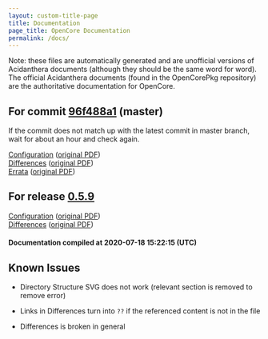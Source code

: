 ```yaml
---
layout: custom-title-page
title: Documentation
page_title: OpenCore Documentation
permalink: /docs/
---
```

Note: these files are automatically generated and are unofficial versions of Acidanthera documents (although they should be the same word for word). The official Acidanthera documents (found in the OpenCorePkg repository) are the authoritative documentation for OpenCore.

## For commit [96f488a1](https://github.com/acidanthera/OpenCorePkg/tree/96f488a17c1b064a3a64ab06a9e8c2b9e44678c6) (master)

If the commit does not match up with the latest commit in master branch, wait for about an hour and check again.

[Configuration](latest/Configuration.html) ([original PDF](https://github.com/acidanthera/OpenCorePkg/blob/96f488a17c1b064a3a64ab06a9e8c2b9e44678c6/Docs/Configuration.pdf))
<br>
[Differences](latest/Differences.html) ([original PDF](https://github.com/acidanthera/OpenCorePkg/blob/96f488a17c1b064a3a64ab06a9e8c2b9e44678c6/Docs/Differences/Differences.pdf))
<br>
[Errata](latest/Errata.html) ([original PDF](https://github.com/acidanthera/OpenCorePkg/blob/96f488a17c1b064a3a64ab06a9e8c2b9e44678c6/Docs/Errata/Errata.pdf))

## For release [0.5.9](https://github.com/acidanthera/OpenCorePkg/tree/0.5.9)

[Configuration](release/Configuration.html) ([original PDF](https://github.com/acidanthera/OpenCorePkg/blob/0.5.9/Docs/Configuration.pdf))
<br>
[Differences](release/Differences.html) ([original PDF](https://github.com/acidanthera/OpenCorePkg/blob/0.5.9/Docs/Differences/Differences.pdf))

#### Documentation compiled at 2020-07-18 15:22:15 (UTC)

## Known Issues

* Directory Structure SVG does not work (relevant section is removed to remove error)

* Links in Differences turn into `??` if the referenced content is not in the file

* Differences is broken in general
